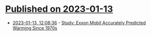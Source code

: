 # [Published on 2023-01-13](index.md)

* [2023-01-13, 12:08:36](https://news.ycombinator.com/item?id=34366696) - [Study: Exxon Mobil Accurately Predicted Warming Since 1970s](https://www.voanews.com/a/study-exxon-mobil-accurately-predicted-warming-since-1970s-/6916612.html)
